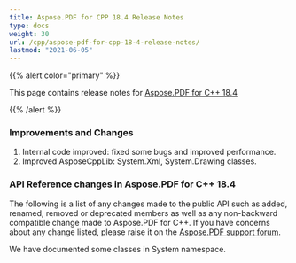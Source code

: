 ```yaml
---
title: Aspose.PDF for CPP 18.4 Release Notes
type: docs
weight: 30
url: /cpp/aspose-pdf-for-cpp-18-4-release-notes/
lastmod: "2021-06-05"
---
```


{{% alert color="primary" %}}

This page contains release notes for [Aspose.PDF for C++ 18.4](https://www.nuget.org/packages/Aspose.PDF.Cpp/18.4.0)

{{% /alert %}}
### **Improvements and Changes**
1. Internal code improved: fixed some bugs and improved performance.
1. Improved AsposeCppLib: System.Xml, System.Drawing classes.
### **API Reference changes in Aspose.PDF for C++ 18.4**
The following is a list of any changes made to the public API such as added, renamed, removed or deprecated members as well as any non-backward compatible change made to Aspose.PDF for C++. If you have concerns about any change listed, please raise it on the [Aspose.PDF support forum](https://forum.aspose.com/c/pdf). 

We have documented some classes in System namespace.

